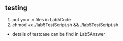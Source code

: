 ## testing
1. put your .v files in Lab5Code
2. chmod +x ./lab5TestScript.sh && ./lab5TestScript.sh

* details of testcase can be find in Lab5Answer
